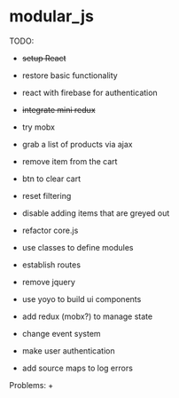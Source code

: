 # modular_js

TODO:
+ ~~setup React~~
+ restore basic functionality
+ react with firebase for authentication
+ ~~integrate mini redux~~
+ try mobx
+ grab a list of products via ajax

+ remove item from the cart
+ btn to clear cart
+ reset filtering
+ disable adding items that are greyed out
+ refactor core.js
+ use classes to define modules
+ establish routes
+ remove jquery
+ use yoyo to build ui components
+ add redux (mobx?) to manage state
+ change event system
+ make user authentication
+ add source maps to log errors

Problems:
+ 
